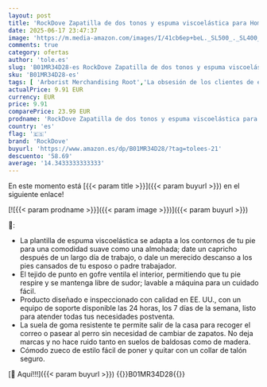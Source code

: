 ```yaml
---
layout: post
title: 'RockDove Zapatilla de dos tonos y espuma viscoelástica para Hombre  44/45 EU  Gris oscuro y azul'
date: 2025-06-17 23:47:37
image: 'https://m.media-amazon.com/images/I/41cb6ep+beL._SL500_._SL400_.jpg'
comments: true
category: ofertas
author: 'tole.es'
slug: 'B01MR34D28-es RockDove Zapatilla de dos tonos y espuma viscoelástica...'
sku: 'B01MR34D28-es'
tags: [ 'Arborist Merchandising Root','La obsesión de los clientes de este mes Hombre','La obsesión de los clientes de este mes Mujer','Moda','Moda Hombre','Self Service','Softlines | Shoes | Co-gender','Special Features Stores','Zapatillas de estar por casa de hombre','Zapatos para hombre','c8538d25-3af9-48d3-aeff-5f3ce5572a36_0','c8538d25-3af9-48d3-aeff-5f3ce5572a36_301','c8538d25-3af9-48d3-aeff-5f3ce5572a36_3901','c8538d25-3af9-48d3-aeff-5f3ce5572a36_7601','rockdove','zapatilla','🇪🇸', ]
actualPrice: 9.91 EUR
currency: EUR
price: 9.91
comparePrice: 23.99 EUR
prodname: 'RockDove Zapatilla de dos tonos y espuma viscoelástica para Hombre  44/45 EU  Gris oscuro y azul'
country: 'es'
flag: '🇪🇸'
brand: 'RockDove'
buyurl: 'https://www.amazon.es/dp/B01MR34D28/?tag=tolees-21'
descuento: '58.69'
average: '14.3433333333333'
---
```


En este momento está [{{< param title >}}]({{< param buyurl >}}) en el siguiente enlace!

[![{{< param prodname >}}]({{< param image >}})]({{< param buyurl >}})

🔎:

- La plantilla de espuma viscoelástica se adapta a los contornos de tu pie para una comodidad suave como una almohada; date un capricho después de un largo día de trabajo, o dale un merecido descanso a los pies cansados de tu esposo o padre trabajador.
- El tejido de punto en gofre ventila el interior, permitiendo que tu pie respire y se mantenga libre de sudor; lavable a máquina para un cuidado fácil.
- Producto diseñado e inspeccionado con calidad en EE. UU., con un equipo de soporte disponible las 24 horas, los 7 días de la semana, listo para atender todas tus necesidades postventa.
- La suela de goma resistente te permite salir de la casa para recoger el correo o pasear al perro sin necesidad de cambiar de zapatos. No deja marcas y no hace ruido tanto en suelos de baldosas como de madera.
- Cómodo zueco de estilo fácil de poner y quitar con un collar de talón seguro.

[🛒 Aquí!!!]({{< param buyurl >}})
{{<world>}}B01MR34D28{{</world>}}
